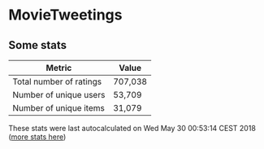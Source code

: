 # MovieTweetings
## Some stats

Metric | Value
--- | ---
Total number of ratings                 | 707,038
Number of unique users                  | 53,709
Number of unique items                  | 31,079
These stats were last autocalculated on Wed May 30 00:53:14 CEST 2018  ([more stats here](./stats.md))

